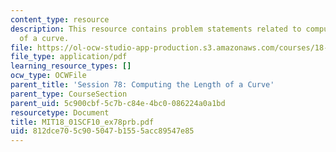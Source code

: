 ```yaml
---
content_type: resource
description: This resource contains problem statements related to computation of length
  of a curve.
file: https://ol-ocw-studio-app-production.s3.amazonaws.com/courses/18-01sc-single-variable-calculus-fall-2010/812dce705c905047b1555acc89547e85_MIT18_01SCF10_ex78prb.pdf
file_type: application/pdf
learning_resource_types: []
ocw_type: OCWFile
parent_title: 'Session 78: Computing the Length of a Curve'
parent_type: CourseSection
parent_uid: 5c900cbf-5c7b-c84e-4bc0-086224a0a1bd
resourcetype: Document
title: MIT18_01SCF10_ex78prb.pdf
uid: 812dce70-5c90-5047-b155-5acc89547e85
---
```

